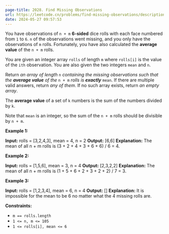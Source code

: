 ```yaml
---
page-title: 2028. Find Missing Observations
url: https://leetcode.cn/problems/find-missing-observations/description/?envType=daily-question&envId=2024-05-27
date: 2024-05-27 09:57:53
---
```

You have observations of `n + m` **6-sided** dice rolls with each face numbered from `1` to `6`. `n` of the observations went missing, and you only have the observations of `m` rolls. Fortunately, you have also calculated the **average value** of the `n + m` rolls.

You are given an integer array `rolls` of length `m` where `rolls[i]` is the value of the `ith` observation. You are also given the two integers `mean` and `n`.

Return *an array of length* `n` *containing the missing observations such that the **average value** of the* `n + m` *rolls is **exactly*** `mean`. If there are multiple valid answers, return *any of them*. If no such array exists, return *an empty array*.

The **average value** of a set of `k` numbers is the sum of the numbers divided by `k`.

Note that `mean` is an integer, so the sum of the `n + m` rolls should be divisible by `n + m`.

**Example 1:**

**Input:** rolls = \[3,2,4,3\], mean = 4, n = 2
**Output:** \[6,6\]
**Explanation:** The mean of all n + m rolls is (3 + 2 + 4 + 3 + 6 + 6) / 6 = 4.

**Example 2:**

**Input:** rolls = \[1,5,6\], mean = 3, n = 4
**Output:** \[2,3,2,2\]
**Explanation:** The mean of all n + m rolls is (1 + 5 + 6 + 2 + 3 + 2 + 2) / 7 = 3.

**Example 3:**

**Input:** rolls = \[1,2,3,4\], mean = 6, n = 4
**Output:** \[\]
**Explanation:** It is impossible for the mean to be 6 no matter what the 4 missing rolls are.

**Constraints:**

-   `m == rolls.length`
-   `1 <= n, m <= 105`
-   `1 <= rolls[i], mean <= 6`